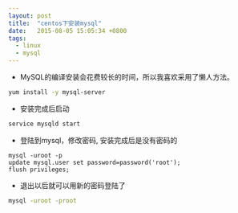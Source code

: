 ```yaml
---
layout: post
title:  "centos下安装mysql"
date:   2015-08-05 15:05:34 +0800
tags: 
  - linux
  - mysql
---
```


* MySQL的编译安装会花费较长的时间，所以我喜欢采用了懒人方法。  

```bash
yum install -y mysql-server
```

* 安装完成后启动
```bash
service mysqld start
```

* 登陆到mysql，修改密码, 安装完成后是没有密码的
```
mysql -uroot -p
update mysql.user set password=password('root');
flush privileges;
```

* 退出以后就可以用新的密码登陆了
```bash
mysql -uroot -proot
```